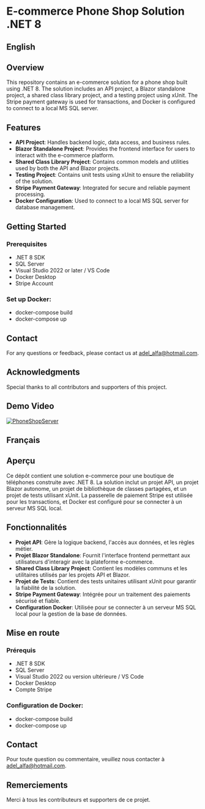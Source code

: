 
# E-commerce Phone Shop Solution .NET 8 
## English
## Overview
This repository contains an e-commerce solution for a phone shop built using .NET 8. The solution includes an API project, a Blazor standalone project, a shared class library project, and a testing project using xUnit. The Stripe payment gateway is used for transactions, and Docker is configured to connect to a local MS SQL server.

## Features
- **API Project**: Handles backend logic, data access, and business rules.
- **Blazor Standalone Project**: Provides the frontend interface for users to interact with the e-commerce platform.
- **Shared Class Library Project**: Contains common models and utilities used by both the API and Blazor projects.
- **Testing Project**: Contains unit tests using xUnit to ensure the reliability of the solution.
- **Stripe Payment Gateway**: Integrated for secure and reliable payment processing.
- **Docker Configuration**: Used to connect to a local MS SQL server for database management.

## Getting Started
### Prerequisites
- .NET 8 SDK
- SQL Server
- Visual Studio 2022 or later / VS Code
- Docker Desktop
- Stripe Account
### Set up Docker:
- docker-compose build 
- docker-compose up
## Contact
For any questions or feedback, please contact us at adel_alfa@hotmail.com.
## Acknowledgments
Special thanks to all contributors and supporters of this project.
## Demo Video 

[![PhoneShopServer](https://github.com/user-attachments/assets/bdc738ab-35c3-4d9d-8f13-b87270dc2ef5)](https://drive.google.com/file/d/1nPUzvI5kYccRLqqBwaxVauH4oxSnzSp7/view)


## Français
## Aperçu
Ce dépôt contient une solution e-commerce pour une boutique de téléphones construite avec .NET 8. La solution inclut un projet API, un projet Blazor autonome, un projet de bibliothèque de classes partagées, et un projet de tests utilisant xUnit. La passerelle de paiement Stripe est utilisée pour les transactions, et Docker est configuré pour se connecter à un serveur MS SQL local.

## Fonctionnalités
- **Projet API**: Gère la logique backend, l'accès aux données, et les règles métier.
- **Projet Blazor Standalone**: Fournit l'interface frontend permettant aux utilisateurs d'interagir avec la plateforme e-commerce.
- **Shared Class Library Project**: Contient les modèles communs et les utilitaires utilisés par les projets API et Blazor.
- **Projet de Tests**: Contient des tests unitaires utilisant xUnit pour garantir la fiabilité de la solution.
- **Stripe Payment Gateway**: Intégrée pour un traitement des paiements sécurisé et fiable.
- **Configuration Docker**: Utilisée pour se connecter à un serveur MS SQL local pour la gestion de la base de données.

## Mise en route
### Prérequis
- .NET 8 SDK
- SQL Server
- Visual Studio 2022 ou version ultérieure / VS Code
- Docker Desktop
- Compte Stripe
### Configuration de Docker:
- docker-compose build 
- docker-compose up
## Contact
Pour toute question ou commentaire, veuillez nous contacter à adel_alfa@hotmail.com.
## Remerciements
Merci à tous les contributeurs et supporters de ce projet.
